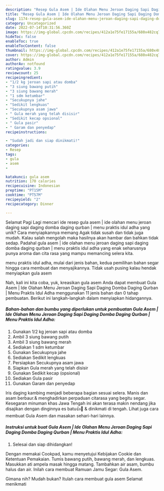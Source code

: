 ```yaml
---
description: "Resep Gula Asem | Ide Olahan Menu Jeroan Daging Sapi Daging Domba Daging Qurban | Menu Praktis Idul Adha yang Enak"
title: "Resep Gula Asem | Ide Olahan Menu Jeroan Daging Sapi Daging Domba Daging Qurban | Menu Praktis Idul Adha yang Enak"
slug: 1174-resep-gula-asem-ide-olahan-menu-jeroan-daging-sapi-daging-domba-daging-qurban-menu-praktis-idul-adha-yang-enak
category: Uncategorized
date: 2022-07-14T10:31:56.360Z
image: https://img-global.cpcdn.com/recipes/412a1e75fe17155a/680x482cq70/gula-asem-ide-olahan-menu-jeroan-daging-sapi-daging-domba-daging-qurban-menu-praktis-idul-adha-foto-resep-utama.jpg
hideToc: false
enableToc: true
enableTocContent: false
thumbnail: https://img-global.cpcdn.com/recipes/412a1e75fe17155a/680x482cq70/gula-asem-ide-olahan-menu-jeroan-daging-sapi-daging-domba-daging-qurban-menu-praktis-idul-adha-foto-resep-utama.jpg
cover: https://img-global.cpcdn.com/recipes/412a1e75fe17155a/680x482cq70/gula-asem-ide-olahan-menu-jeroan-daging-sapi-daging-domba-daging-qurban-menu-praktis-idul-adha-foto-resep-utama.jpg
author: Admin
authorAv: notfound
ratingvalue: 3.9
reviewcount: 25
recipeingredient:
- "1/2 kg jeroan sapi atau domba"
- "3 siung bawang putih"
- "3 siung bawang merah"
- "1 sdm ketumbar"
- "Secukupnya jahe"
- "Sedikit lengkuas"
- "Secukupnya asam jawa"
- " Gula merah yang telah disisir"
- "Sedikit kecap opsional"
- " Gula pasir"
- " Garam dan penyedap"
recipeinstructions:

- "Sudah jadi dan siap dinikmati!"
categories:
- Resep
tags:
- gula
- asem
- 

katakunci: gula asem  
nutrition: 170 calories
recipecuisine: Indonesian
preptime: "PT15M"
cooktime: "PT57M"
recipeyield: "2"
recipecategory: Dinner

---
```



Selamat Pagi Lagi mencari ide resep gula asem | ide olahan menu jeroan daging sapi daging domba daging qurban | menu praktis idul adha yang unik? Cara menyiapkannya memang Agak tidak susah dan tidak juga mudah. Kalau salah mengolah maka hasilnya akan hambar dan bahkan tidak sedap. Padahal gula asem | ide olahan menu jeroan daging sapi daging domba daging qurban | menu praktis idul adha yang enak seharusnya punya aroma dan cita rasa yang mampu memancing selera kita.

 menu praktis idul adha, mulai dari jenis bahan, kedua pemilihan bahan segar hingga cara membuat dan menyajikannya. Tidak usah pusing kalau hendak menyiapkan gula asem 

Nah, kali ini kita coba, yuk, kreasikan gula asem  Anda dapat membuat Gula Asem | Ide Olahan Menu Jeroan Daging Sapi Daging Domba Daging Qurban | Menu Praktis Idul Adha menggunakan 11 jenis bahan dan 0 tahap pembuatan. Berikut ini langkah-langkah dalam menyiapkan hidangannya.

<!--inarticleads1-->

##### Bahan-bahan dan bumbu yang diperlukan untuk pembuatan Gula Asem | Ide Olahan Menu Jeroan Daging Sapi Daging Domba Daging Qurban | Menu Praktis Idul Adha:

1. Gunakan 1/2 kg jeroan sapi atau domba
1. Ambil 3 siung bawang putih
1. Ambil 3 siung bawang merah
1. Sediakan 1 sdm ketumbar
1. Gunakan Secukupnya jahe
1. Sediakan Sedikit lengkuas
1. Persiapkan Secukupnya asam jawa
1. Siapkan  Gula merah yang telah disisir
1. Gunakan Sedikit kecap (opsional)
1. Sediakan  Gula pasir
1. Gunakan  Garam dan penyedap


Iris daging kambing menjadi beberapa bagian sesuai selera. Manis dan asam berbaur.&amp; menghadirkan perpaduan citarasa yang begitu segar. Kesegaran minuman khas Jawa Tengah ini akan terasa makin nendang jika disajikan dengan dinginnya es batu👍🤤 &amp; dinikmati di tengah. Lihat juga cara membuat Gula Asem dan masakan sehari-hari lainnya. 

<!--inarticleads2-->

##### Instruksi untuk buat Gula Asem | Ide Olahan Menu Jeroan Daging Sapi Daging Domba Daging Qurban | Menu Praktis Idul Adha:


1. Selesai dan siap dihidangkan!

Dengan memakai Cookpad, kamu menyetujui Kebijakan Cookie dan Ketentuan Pemakaian. Tumis bawang putih, bawang merah, dan lengkuas. Masukkan ati ampela masak hingga matang. Tambahkan air asam, bumbu halus dan air. Inilah cara membuat Ramuan Jamu Segar: Gula Asem. 

Gimana nih? Mudah bukan? Itulah cara membuat gula asem  Selamat menikmati
